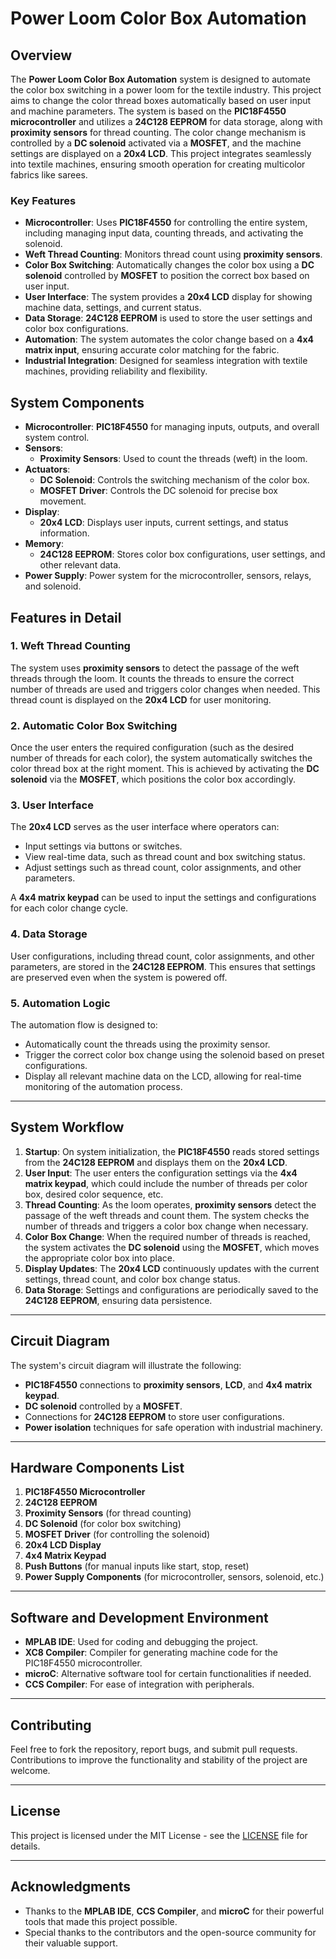 # Power Loom Color Box Automation

## Overview

The **Power Loom Color Box Automation** system is designed to automate the color box switching in a power loom for the textile industry. This project aims to change the color thread boxes automatically based on user input and machine parameters. The system is based on the **PIC18F4550 microcontroller** and utilizes a **24C128 EEPROM** for data storage, along with **proximity sensors** for thread counting. The color change mechanism is controlled by a **DC solenoid** activated via a **MOSFET**, and the machine settings are displayed on a **20x4 LCD**. This project integrates seamlessly into textile machines, ensuring smooth operation for creating multicolor fabrics like sarees.

### Key Features

- **Microcontroller**: Uses **PIC18F4550** for controlling the entire system, including managing input data, counting threads, and activating the solenoid.
- **Weft Thread Counting**: Monitors thread count using **proximity sensors**.
- **Color Box Switching**: Automatically changes the color box using a **DC solenoid** controlled by **MOSFET** to position the correct box based on user input.
- **User Interface**: The system provides a **20x4 LCD** display for showing machine data, settings, and current status.
- **Data Storage**: **24C128 EEPROM** is used to store the user settings and color box configurations.
- **Automation**: The system automates the color change based on a **4x4 matrix input**, ensuring accurate color matching for the fabric.
- **Industrial Integration**: Designed for seamless integration with textile machines, providing reliability and flexibility.

## System Components

- **Microcontroller**: **PIC18F4550** for managing inputs, outputs, and overall system control.
- **Sensors**: 
  - **Proximity Sensors**: Used to count the threads (weft) in the loom.
- **Actuators**: 
  - **DC Solenoid**: Controls the switching mechanism of the color box.
  - **MOSFET Driver**: Controls the DC solenoid for precise box movement.
- **Display**: 
  - **20x4 LCD**: Displays user inputs, current settings, and status information.
- **Memory**: 
  - **24C128 EEPROM**: Stores color box configurations, user settings, and other relevant data.
- **Power Supply**: Power system for the microcontroller, sensors, relays, and solenoid.

## Features in Detail

### 1. **Weft Thread Counting**
The system uses **proximity sensors** to detect the passage of the weft threads through the loom. It counts the threads to ensure the correct number of threads are used and triggers color changes when needed. This thread count is displayed on the **20x4 LCD** for user monitoring.

### 2. **Automatic Color Box Switching**
Once the user enters the required configuration (such as the desired number of threads for each color), the system automatically switches the color thread box at the right moment. This is achieved by activating the **DC solenoid** via the **MOSFET**, which positions the color box accordingly.

### 3. **User Interface**
The **20x4 LCD** serves as the user interface where operators can:
- Input settings via buttons or switches.
- View real-time data, such as thread count and box switching status.
- Adjust settings such as thread count, color assignments, and other parameters.
  
A **4x4 matrix keypad** can be used to input the settings and configurations for each color change cycle.

### 4. **Data Storage**
User configurations, including thread count, color assignments, and other parameters, are stored in the **24C128 EEPROM**. This ensures that settings are preserved even when the system is powered off.

### 5. **Automation Logic**
The automation flow is designed to:
- Automatically count the threads using the proximity sensor.
- Trigger the correct color box change using the solenoid based on preset configurations.
- Display all relevant machine data on the LCD, allowing for real-time monitoring of the automation process.

---

## System Workflow

1. **Startup**: On system initialization, the **PIC18F4550** reads stored settings from the **24C128 EEPROM** and displays them on the **20x4 LCD**.
2. **User Input**: The user enters the configuration settings via the **4x4 matrix keypad**, which could include the number of threads per color box, desired color sequence, etc.
3. **Thread Counting**: As the loom operates, **proximity sensors** detect the passage of the weft threads and count them. The system checks the number of threads and triggers a color box change when necessary.
4. **Color Box Change**: When the required number of threads is reached, the system activates the **DC solenoid** using the **MOSFET**, which moves the appropriate color box into place.
5. **Display Updates**: The **20x4 LCD** continuously updates with the current settings, thread count, and color box change status.
6. **Data Storage**: Settings and configurations are periodically saved to the **24C128 EEPROM**, ensuring data persistence.

---

## Circuit Diagram

The system's circuit diagram will illustrate the following:
- **PIC18F4550** connections to **proximity sensors**, **LCD**, and **4x4 matrix keypad**.
- **DC solenoid** controlled by a **MOSFET**.
- Connections for **24C128 EEPROM** to store user configurations.
- **Power isolation** techniques for safe operation with industrial machinery.

---

## Hardware Components List

1. **PIC18F4550 Microcontroller**
2. **24C128 EEPROM**
3. **Proximity Sensors** (for thread counting)
4. **DC Solenoid** (for color box switching)
5. **MOSFET Driver** (for controlling the solenoid)
6. **20x4 LCD Display**
7. **4x4 Matrix Keypad**
8. **Push Buttons** (for manual inputs like start, stop, reset)
9. **Power Supply Components** (for microcontroller, sensors, solenoid, etc.)

---

## Software and Development Environment

- **MPLAB IDE**: Used for coding and debugging the project.
- **XC8 Compiler**: Compiler for generating machine code for the PIC18F4550 microcontroller.
- **microC**: Alternative software tool for certain functionalities if needed.
- **CCS Compiler**: For ease of integration with peripherals.

---

## Contributing

Feel free to fork the repository, report bugs, and submit pull requests. Contributions to improve the functionality and stability of the project are welcome.

---

## License

This project is licensed under the MIT License - see the [LICENSE](LICENSE) file for details.

---

## Acknowledgments

- Thanks to the **MPLAB IDE**, **CCS Compiler**, and **microC** for their powerful tools that made this project possible.
- Special thanks to the contributors and the open-source community for their valuable support.

